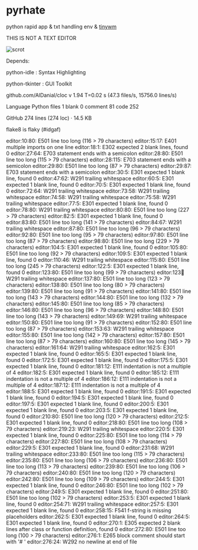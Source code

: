 # pyrhate
python rapid app &amp; txt handling env & [tinywm](https://www.github.com/hardkorebob/tinywm)

THIS IS NOT A TEXT EDITOR

![scrot](https://github.com/hardkorebob/pyrhate/blob/main/scrot.png)

Depends:
  
  python-idle : Syntax Highlighting
  
  python-tkinter : GUI Toolkit
  
github.com/AlDanial/cloc v 1.94  T=0.02 s (47.3 files/s, 15756.0 lines/s)


Language   Python                    files 1          blank 0       comment 81           code 252


                                    

GitHub 274 lines (274 loc) · 14.5 KB


flake8 is flaky (#idgaf)

editor:10:80: E501 line too long (116 > 79 characters)
editor:15:17: E401 multiple imports on one line
editor:18:1: E302 expected 2 blank lines, found 0
editor:27:64: E703 statement ends with a semicolon
editor:28:80: E501 line too long (115 > 79 characters)
editor:28:115: E703 statement ends with a semicolon
editor:29:80: E501 line too long (87 > 79 characters)
editor:29:87: E703 statement ends with a semicolon
editor:30:5: E301 expected 1 blank line, found 0
editor:47:62: W291 trailing whitespace
editor:60:5: E301 expected 1 blank line, found 0
editor:70:5: E301 expected 1 blank line, found 0
editor:72:64: W291 trailing whitespace
editor:73:58: W291 trailing whitespace
editor:74:58: W291 trailing whitespace
editor:75:58: W291 trailing whitespace
editor:77:5: E301 expected 1 blank line, found 0
editor:78:80: W291 trailing whitespace
editor:80:80: E501 line too long (227 > 79 characters)
editor:82:5: E301 expected 1 blank line, found 0
editor:83:80: E501 line too long (141 > 79 characters)
editor:84:67: W291 trailing whitespace
editor:87:80: E501 line too long (96 > 79 characters)
editor:92:80: E501 line too long (95 > 79 characters)
editor:97:80: E501 line too long (87 > 79 characters)
editor:98:80: E501 line too long (229 > 79 characters)
editor:104:5: E301 expected 1 blank line, found 0
editor:105:80: E501 line too long (92 > 79 characters)
editor:109:5: E301 expected 1 blank line, found 0
editor:110:46: W291 trailing whitespace
editor:115:80: E501 line too long (245 > 79 characters)
editor:122:5: E301 expected 1 blank line, found 0
editor:123:80: E501 line too long (99 > 79 characters)
editor:123:100: W291 trailing whitespace
editor:137:80: E501 line too long (123 > 79 characters)
editor:138:80: E501 line too long (80 > 79 characters)
editor:139:80: E501 line too long (91 > 79 characters)
editor:141:80: E501 line too long (143 > 79 characters)
editor:144:80: E501 line too long (132 > 79 characters)
editor:145:80: E501 line too long (85 > 79 characters)
editor:146:80: E501 line too long (96 > 79 characters)
editor:148:80: E501 line too long (143 > 79 characters)
editor:149:69: W291 trailing whitespace
editor:150:80: E501 line too long (91 > 79 characters)
editor:152:80: E501 line too long (87 > 79 characters)
editor:153:63: W291 trailing whitespace
editor:155:80: E501 line too long (142 > 79 characters)
editor:157:80: E501 line too long (87 > 79 characters)
editor:160:80: E501 line too long (145 > 79 characters)
editor:161:64: W291 trailing whitespace
editor:162:5: E301 expected 1 blank line, found 0
editor:165:5: E301 expected 1 blank line, found 0
editor:172:5: E301 expected 1 blank line, found 0
editor:175:5: E301 expected 1 blank line, found 0
editor:181:12: E111 indentation is not a multiple of 4
editor:182:5: E301 expected 1 blank line, found 0
editor:185:12: E111 indentation is not a multiple of 4
editor:186:12: E111 indentation is not a multiple of 4
editor:187:12: E111 indentation is not a multiple of 4
editor:188:5: E301 expected 1 blank line, found 0
editor:191:5: E301 expected 1 blank line, found 0
editor:194:5: E301 expected 1 blank line, found 0
editor:197:5: E301 expected 1 blank line, found 0
editor:200:5: E301 expected 1 blank line, found 0
editor:203:5: E301 expected 1 blank line, found 0
editor:210:80: E501 line too long (120 > 79 characters)
editor:212:5: E301 expected 1 blank line, found 0
editor:218:80: E501 line too long (108 > 79 characters)
editor:219:23: W291 trailing whitespace
editor:220:5: E301 expected 1 blank line, found 0
editor:225:80: E501 line too long (114 > 79 characters)
editor:227:80: E501 line too long (108 > 79 characters)
editor:229:5: E301 expected 1 blank line, found 0
editor:231:68: W291 trailing whitespace
editor:233:80: E501 line too long (115 > 79 characters)
editor:235:80: E501 line too long (106 > 79 characters)
editor:236:80: E501 line too long (113 > 79 characters)
editor:239:80: E501 line too long (106 > 79 characters)
editor:240:80: E501 line too long (120 > 79 characters)
editor:242:80: E501 line too long (109 > 79 characters)
editor:244:5: E301 expected 1 blank line, found 0
editor:246:80: E501 line too long (102 > 79 characters)
editor:249:5: E301 expected 1 blank line, found 0
editor:251:80: E501 line too long (102 > 79 characters)
editor:253:5: E301 expected 1 blank line, found 0
editor:254:71: W291 trailing whitespace
editor:257:5: E301 expected 1 blank line, found 0
editor:258:15: F541 f-string is missing placeholders
editor:262:5: E301 expected 1 blank line, found 0
editor:264:5: E301 expected 1 blank line, found 0
editor:270:1: E305 expected 2 blank lines after class or function definition, found 0
editor:272:80: E501 line too long (100 > 79 characters)
editor:276:1: E265 block comment should start with '# '
editor:276:24: W292 no newline at end of file
